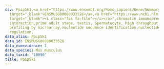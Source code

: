 ```yaml
---
csv: Ppip5k1,<a href="https://www.ensembl.org/Homo_sapiens/Gene/Summary?db=core;g=ENSMUSG00000033526"
  target="_blank">ENSMUSG00000033526</a>,<a href="https://www.ncbi.nlm.nih.gov/pubmed/23834426"
  target="_blank"><i class="fas fa-file"></i></a>",chromatin immunoprecipitation assay,direct
  interaction,prime adult stage, testis, Spermatocyte, high throughput transcription
  profiling by microarray,nucleotide sequence identification,nucleotide sequence identification,transcriptional
  regulation,
data_alias: Ppip5k1
data_id: ENSMUSG00000033526
data_numevidence: 1
data_species: Mus musculus
data_taxid: '10090'
title: Ppip5k1
---
```

